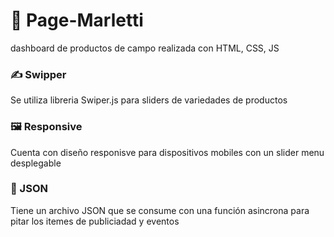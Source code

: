 # 📖 Page-Marletti
dashboard de productos de campo realizada con HTML, CSS, JS 
### ✍️ Swipper
Se utiliza libreria Swiper.js para sliders de variedades de productos
### 🖼️ Responsive
Cuenta con diseño responisve para dispositivos mobiles con un slider menu desplegable
### 🔁 JSON
Tiene un archivo JSON que se consume con una función asincrona para pitar los itemes de publiciadad y eventos 


